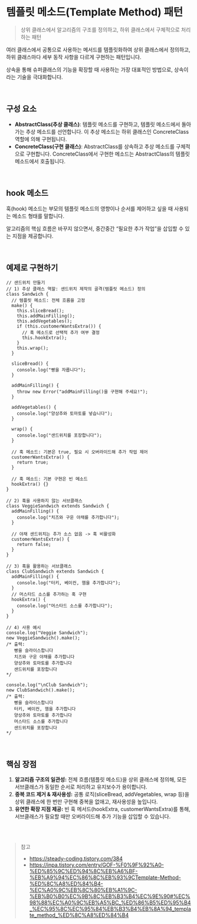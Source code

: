 # 템플릿 메소드(Template Method) 패턴

> 상위 클래스에서 알고리즘의 구조를 정의하고, 하위 클래스에서 구체적으로 처리하는 패턴

여러 클래스에서 공통으로 사용하는 메서드를 템플릿화하여 상위 클래스에서 정의하고, 하위 클래스마다 세부 동작 사항을 다르게 구현하는 패턴입니다.

상속을 통해 슈퍼클래스의 기능을 확장할 때 사용하는 가장 대표적인 방법으로, 상속이라는 기술을 극대화합니다.

<br/>

## 구성 요소

- **AbstractClass(추상 클래스)**: 템플릿 메소드를 구현하고, 템플릿 메소드에서 돌아가는 추상 메소드를 선언합니다. 이 추상 메소드는 하위 클래스인 ConcreteClass 역할에 의해 구현됩니다.
- **ConcreteClass(구현 클래스)**: AbstractClass를 상속하고 추상 메소드를 구체적으로 구현합니다. ConcreteClass에서 구현한 메소드는 AbstractClass의 템플릿 메소드에서 호출됩니다.

<br/>

## hook 메소드

훅(hook) 메소드는 부모의 템플릿 메소드의 영향이나 순서를 제어하고 싶을 때 사용되는 메소드 형태를 말합니다.

알고리즘의 핵심 흐름은 바꾸지 않으면서, 중간중간 “필요한 추가 작업”을 삽입할 수 있는 지점을 제공합니다.

<br/>

## 예제로 구현하기

```tsx
// 샌드위치 만들기
// 1) 추상 클래스 역할: 샌드위치 제작의 골격(템플릿 메소드) 정의
class Sandwich {
  // 템플릿 메소드: 전체 흐름을 고정
  make() {
    this.sliceBread();
    this.addMainFilling();
    this.addVegetables();
    if (this.customerWantsExtra()) {
      // 훅 메소드로 선택적 추가 여부 결정
      this.hookExtra();
    }
    this.wrap();
  }

  sliceBread() {
    console.log("빵을 자릅니다");
  }

  addMainFilling() {
    throw new Error("addMainFilling()을 구현해 주세요!");
  }

  addVegetables() {
    console.log("양상추와 토마토를 넣습니다");
  }

  wrap() {
    console.log("샌드위치를 포장합니다");
  }

  // 훅 메소드: 기본은 true, 필요 시 오버라이드해 추가 작업 제어
  customerWantsExtra() {
    return true;
  }

  // 훅 메소드: 기본 구현은 빈 메소드
  hookExtra() {}
}

// 2) 훅을 사용하지 않는 서브클래스
class VeggieSandwich extends Sandwich {
  addMainFilling() {
    console.log("치즈와 구운 야채를 추가합니다");
  }

  // 야채 샌드위치는 추가 소스 없음 -> 훅 비활성화
  customerWantsExtra() {
    return false;
  }
}

// 3) 훅을 활용하는 서브클래스
class ClubSandwich extends Sandwich {
  addMainFilling() {
    console.log("터키, 베이컨, 햄을 추가합니다");
  }
  // 머스타드 소스를 추가하는 훅 구현
  hookExtra() {
    console.log("머스타드 소스를 추가합니다");
  }
}

// 4) 사용 예시
console.log("Veggie Sandwich");
new VeggieSandwich().make();
/* 출력:
   빵을 슬라이스합니다
   치즈와 구운 야채를 추가합니다
   양상추와 토마토를 추가합니다
   샌드위치를 포장합니다
*/

console.log("\nClub Sandwich");
new ClubSandwich().make();
/* 출력:
   빵을 슬라이스합니다
   터키, 베이컨, 햄을 추가합니다
   양상추와 토마토를 추가합니다
   머스타드 소스를 추가합니다
   샌드위치를 포장합니다
*/
```

<br/>

## 핵심 장점

1. **알고리즘 구조의 일관성:** 전체 흐름(템플릿 메소드)을 상위 클래스에 정의해, 모든 서브클래스가 동일한 순서로 처리하고 유지보수가 용이합니다.
2. **중복 코드 제거 & 재사용성:** 공통 로직(sliceBread, addVegetables, wrap 등)을 상위 클래스에 한 번만 구현해 중복을 없애고, 재사용성을 높입니다.
3. **유연한 확장 지점 제공:** 빈 훅 메서드(hookExtra, customerWantsExtra)를 통해, 서브클래스가 필요할 때만 오버라이드해 추가 기능을 삽입할 수 있습니다.

<br/>

<br/>

> 참고
>
> - https://steady-coding.tistory.com/384
> - https://inpa.tistory.com/entry/GOF-%F0%9F%92%A0-%ED%85%9C%ED%94%8C%EB%A6%BF-%EB%A9%94%EC%86%8C%EB%93%9CTemplate-Method-%ED%8C%A8%ED%84%B4-%EC%A0%9C%EB%8C%80%EB%A1%9C-%EB%B0%B0%EC%9B%8C%EB%B3%B4%EC%9E%90#%EC%98%88%EC%A0%9C%EB%A5%BC_%ED%86%B5%ED%95%B4_%EC%95%8C%EC%95%84%EB%B3%B4%EB%8A%94_template_method_%ED%8C%A8%ED%84%B4
